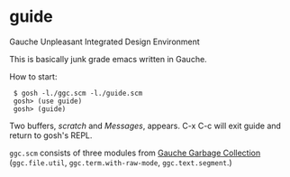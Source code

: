 # guide
Gauche Unpleasant Integrated Design Environment

               
This is basically junk grade emacs written in Gauche.

How to start:

     $ gosh -l./ggc.scm -l./guide.scm
     gosh> (use guide)
     gosh> (guide)

Two buffers, *scratch* and *Messages*, appears.
C-x C-c will exit guide and return to gosh's REPL.

`ggc.scm` consists of three modules from [Gauche Garbage Collection](http://sourceforge.net/p/gauchegc/code/ci/master/tree/) (`ggc.file.util`, `ggc.term.with-raw-mode`, `ggc.text.segment`.)

